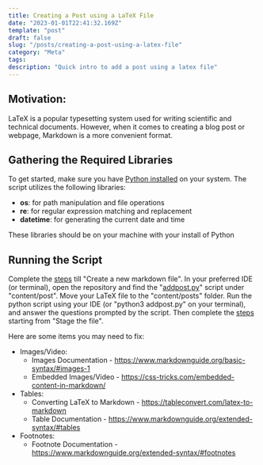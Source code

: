 ```yaml
---
title: Creating a Post using a LaTeX File
date: "2023-01-01T22:41:32.169Z"
template: "post"
draft: false
slug: "/posts/creating-a-post-using-a-latex-file"
category: "Meta"
tags:
description: "Quick intro to add a post using a latex file"
---
```


## Motivation:
LaTeX is a popular typesetting system used for writing scientific and technical documents. However, when it comes to creating a blog post or webpage, Markdown is a more convenient format.

## Gathering the Required Libraries
To get started, make sure you have [Python installed](https://www.python.org/downloads/) on your system. The script utilizes the following libraries:

- **os**: for path manipulation and file operations
- **re**: for regular expression matching and replacement
- **datetime**: for generating the current date and time

These libraries should be on your machine with your install of Python

## Running the Script
Complete the [steps](https://mathdugresearch.netlify.app/posts/step-by-step-guide-to-start-writing-on-here#add-your-article) till "Create a new markdown file". In your preferred IDE (or terminal), open the repository and find the "[addpost.py](https://github.com/Geoc2022/BrownMathDUG_Research/blob/main/content/posts/addpost.py)" script under "content/post". Move your LaTeX file to the "content/posts" folder. Run the python script using your IDE (or "python3 addpost.py" on your terminal), and answer the questions prompted by the script. Then complete the [steps](https://mathdugresearch.netlify.app/posts/step-by-step-guide-to-start-writing-on-here#add-your-article) starting from "Stage the file".

Here are some items you may need to fix:
 - Images/Video:
	* Images Documentation - https://www.markdownguide.org/basic-syntax/#images-1
	* Embedded Images/Video - https://css-tricks.com/embedded-content-in-markdown/
 - Tables:
	* Converting LaTeX to Markdown - https://tableconvert.com/latex-to-markdown
	* Table Documentation - https://www.markdownguide.org/extended-syntax/#tables
 - Footnotes:
	* Footnote Documentation - https://www.markdownguide.org/extended-syntax/#footnotes